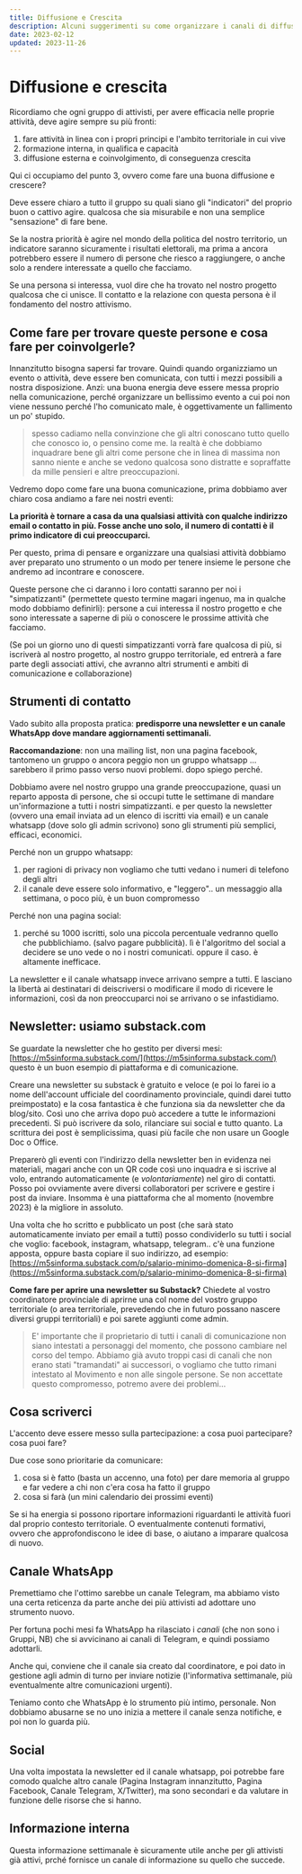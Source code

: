 ```yaml
---
title: Diffusione e Crescita
description: Alcuni suggerimenti su come organizzare i canali di diffusione del proprio gruppo di attivivisti con informazione regolare e coinvolgimento.
date: 2023-02-12
updated: 2023-11-26
---
```

# Diffusione e crescita

Ricordiamo che ogni gruppo di attivisti, per avere efficacia nelle proprie attività, deve agire sempre su più fronti:

1. fare attività in linea con i propri principi e l'ambito territoriale in cui vive
2. formazione interna, in qualifica e capacità
3. diffusione esterna e coinvolgimento, di conseguenza crescita

Qui ci occupiamo del punto 3, ovvero come fare una buona diffusione e crescere?

Deve essere chiaro a tutto il gruppo su quali siano gli "indicatori" del proprio buon o cattivo agire. qualcosa che sia misurabile e non una semplice "sensazione" di fare bene.

Se la nostra priorità è agire nel mondo della politica del nostro territorio, un indicatore saranno sicuramente i risultati elettorali, ma prima a ancora potrebbero essere il numero di persone che riesco a raggiungere, o anche solo a rendere interessate a quello che facciamo.

Se una persona si interessa, vuol dire che ha trovato nel nostro progetto qualcosa che ci unisce. Il contatto e la relazione con questa persona è il fondamento del nostro attivismo.

## Come fare per trovare queste persone e cosa fare per coinvolgerle?

Innanzitutto bisogna sapersi far trovare. Quindi quando organizziamo un evento o attività, deve essere ben comunicata, con tutti i mezzi possibili a nostra disposizione.
Anzi: una buona energia deve essere messa proprio nella comunicazione, perché organizzare un bellissimo evento a cui poi non viene nessuno perché l'ho comunicato male, è oggettivamente un fallimento un po' stupido.

> spesso cadiamo nella convinzione che gli altri conoscano tutto quello che conosco io, o pensino come me. la realtà è che dobbiamo inquadrare bene gli altri come persone che in linea di massima non sanno niente e anche se vedono qualcosa sono distratte e sopraffatte da mille pensieri e altre preoccupazioni.

Vedremo dopo come fare una buona comunicazione, prima dobbiamo aver chiaro cosa andiamo a fare nei nostri eventi:

**La priorità è tornare a casa da una qualsiasi attività con qualche indirizzo email o contatto in più. Fosse anche uno solo, il numero di contatti è il primo indicatore di cui preoccuparci.**

Per questo, prima di pensare e organizzare una qualsiasi attività dobbiamo aver preparato uno strumento o un modo per tenere insieme le persone che andremo ad incontrare e conoscere.

Queste persone che ci daranno i loro contatti saranno per noi i "simpatizzanti" (permettete questo termine magari ingenuo, ma in qualche modo dobbiamo definirli): 
persone a cui interessa il nostro progetto e che sono interessate a saperne di più o conoscere le prossime attività che facciamo.

(Se poi un giorno uno di questi simpatizzanti vorrà fare qualcosa di più, si iscriverà al nostro progetto, al nostro gruppo territoriale, ed entrerà a fare parte degli associati attivi, che avranno altri strumenti e ambiti di comunicazione e collaborazione)

## Strumenti di contatto
Vado subito alla proposta pratica: **predisporre una newsletter e un canale WhatsApp dove mandare aggiornamenti settimanali.**

**Raccomandazione**: non una mailing list, non una pagina facebook, tantomeno un gruppo o ancora peggio non un gruppo whatsapp ... sarebbero il primo passo verso nuovi problemi. dopo spiego perché.

Dobbiamo avere nel nostro gruppo una grande preoccupazione, quasi un reparto apposta di persone, che si occupi tutte le settimane di mandare un'informazione a tutti i nostri simpatizzanti. e per questo la newsletter (ovvero una email inviata ad un elenco di iscritti via email) e un canale whatsapp (dove solo gli admin scrivono) sono gli strumenti più semplici, efficaci, economici.

Perché non un gruppo whatsapp: 

1. per ragioni di privacy non vogliamo che tutti vedano i numeri di telefono degli altri
2. il canale deve essere solo informativo, e "leggero".. un messaggio alla settimana, o poco più, è un buon compromesso

Perché non una pagina social:

1. perché su 1000 iscritti, solo una piccola percentuale vedranno quello che pubblichiamo. (salvo pagare pubblicità). lì è l'algoritmo del social a decidere se uno vede o no i nostri comunicati. oppure il caso. è altamente inefficace.

La newsletter e il canale whatsapp invece arrivano sempre a tutti.
E lasciano la libertà ai destinatari di deiscriversi o modificare il modo di ricevere le informazioni, così da non preoccuparci noi se arrivano o se infastidiamo.

## Newsletter: usiamo substack.com

Se guardate la newsletter che ho gestito per diversi mesi: [https://m5sinforma.substack.com/](https://m5sinforma.substack.com/)
questo è un buon esempio di piattaforma e di comunicazione.

Creare una newsletter su substack è gratuito e veloce (e poi lo farei io a nome dell'account ufficiale del coordinamento provinciale, quindi darei tutto preimpostato) e la cosa fantastica è che funziona sia da newsletter che da blog/sito. Così uno che arriva dopo può accedere a tutte le informazioni precedenti.
Si può iscrivere da solo, rilanciare sui social e tutto quanto.
La scrittura dei post è semplicissima, quasi più facile che non usare un Google Doc o Office.

Preparerò gli eventi con l'indirizzo della newsletter ben in evidenza nei materiali, magari anche con un QR code così uno inquadra e si iscrive al volo, entrando automaticamente (e _volontariamente_) nel giro di contatti.
Posso poi ovviamente avere diversi collaboratori per scrivere e gestire i post da inviare. Insomma è una piattaforma che al momento (novembre 2023) è la migliore in assoluto.

Una volta che ho scritto e pubblicato un post (che sarà stato automaticamente inviato per email a tutti) posso condividerlo su tutti i social che voglio: facebook, instagram, whatsapp, telegram.. c'è una funzione apposta, oppure basta copiare il suo indirizzo, ad esempio: [https://m5sinforma.substack.com/p/salario-minimo-domenica-8-si-firma](https://m5sinforma.substack.com/p/salario-minimo-domenica-8-si-firma)

**Come fare per aprire una newsletter su Substack?**
Chiedete al vostro coordinatore provinciale di aprirne una col nome del vostro gruppo territoriale (o area territoriale, prevedendo che in futuro possano nascere diversi gruppi territoriali) e poi sarete aggiunti come admin.

> E' importante che il proprietario di tutti i canali di comunicazione non siano intestati a personaggi del momento, che possono cambiare nel corso del tempo. Abbiamo già avuto troppi casi di canali che non erano stati "tramandati" ai successori, o vogliamo che tutto rimani intestato al Movimento e non alle singole persone.
> Se non accettate questo compromesso, potremo avere dei problemi...

## Cosa scriverci
L'accento deve essere messo sulla partecipazione: a cosa puoi partecipare? cosa puoi fare?

Due cose sono prioritarie da comunicare:

1. cosa si è fatto (basta un accenno, una foto) per dare memoria al gruppo e far vedere a chi non c'era cosa ha fatto il gruppo
2. cosa si farà (un mini calendario dei prossimi eventi)

Se si ha energia si possono riportare informazioni riguardanti le attività fuori dal proprio contesto territoriale.
O eventualmente contenuti formativi, ovvero che approfondiscono le idee di base, o aiutano a imparare qualcosa di nuovo.

## Canale WhatsApp
Premettiamo che l'ottimo sarebbe un canale Telegram, ma abbiamo visto una certa reticenza da parte anche dei più attivisti ad adottare uno strumento nuovo.

Per fortuna pochi mesi fa WhatsApp ha rilasciato i *canali* (che non sono i Gruppi, NB) che si avvicinano ai canali di Telegram, e quindi possiamo adottarli.

Anche qui, conviene che il canale sia creato dal coordinatore, e poi dato in gestione agli admin di turno per inviare notizie (l'informativa settimanale, più eventualmente altre comunicazioni urgenti).

Teniamo conto che WhatsApp è lo strumento più intimo, personale. Non dobbiamo abusarne se no uno inizia a mettere il canale senza notifiche, e poi non lo guarda più.

## Social
Una volta impostata la newsletter ed il canale whatsapp, poi potrebbe fare comodo qualche altro canale (Pagina Instagram innanzitutto, Pagina Facebook, Canale Telegram, X/Twitter), ma sono secondari e da valutare in funzione delle risorse che si hanno.

## Informazione interna
Questa informazione settimanale è sicuramente utile anche per gli attivisti già attivi, prché fornisce un canale di informazione su quello che succede.
